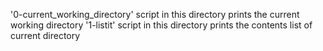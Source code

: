 '0-current_working_directory' script in this directory prints the current working directory
'1-listit' script in this directory prints the contents list of current directory
